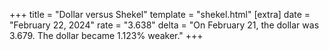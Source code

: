 +++
title = "Dollar versus Shekel"
template = "shekel.html"
[extra]
date = "February 22, 2024"
rate = "3.638"
delta = "On February 21, the dollar was 3.679. The dollar became 1.123% weaker."
+++
